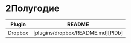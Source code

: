 # 2Полугодие
| Plugin | README |
| ------ | ------ |
| Dropbox | [plugins/dropbox/README.md][PlDb] |
